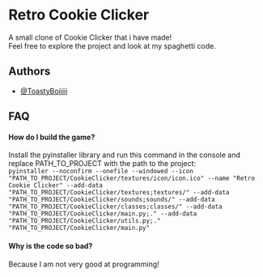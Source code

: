 
# Retro Cookie Clicker

A small clone of Cookie Clicker that i have made!  
Feel free to explore the project and look at my spaghetti code.


## Authors

- [@ToastyBoiiiii](https://github.com/ToastyBoiiiii)


## FAQ

#### How do I build the game?

Install the pyinstaller library and run this command in the console and replace PATH_TO_PROJECT with the path to the project:  
```pyinstaller --noconfirm --onefile --windowed --icon "PATH_TO_PROJECT/CookieClicker/textures/icon/icon.ico" --name "Retro Cookie Clicker" --add-data "PATH_TO_PROJECT/CookieClicker/textures;textures/" --add-data "PATH_TO_PROJECT/CookieClicker/sounds;sounds/" --add-data "PATH_TO_PROJECT/CookieClicker/classes;classes/" --add-data "PATH_TO_PROJECT/CookieClicker/main.py;." --add-data "PATH_TO_PROJECT/CookieClicker/utils.py;."  "PATH_TO_PROJECT/CookieClicker/main.py"```

#### Why is the code so bad?

Because I am not very good at programming!

